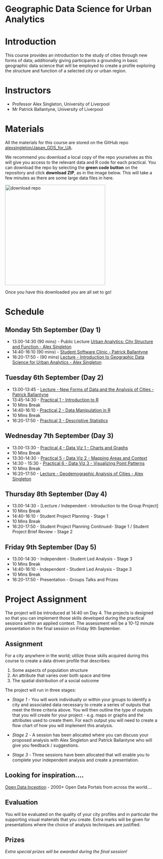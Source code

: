 # Geographic Data Science for Urban Analytics

# Introduction

This course provides an introduction to the study of cities through new forms of data; additionally giving participants a grounding in basic geographic data science that will be employed to create a profile exploring the structure and function of a selected city or urban region.

# Instructors

-   Professor Alex Singleton, University of Liverpool
-   Mr Patrick Ballantyne, University of Liverpool

# Materials

All the materials for this course are stored on the GitHub repo [alexsingleton/Japan_GDS_for_UA](https://github.com/alexsingleton/Japan_GDS_for_UA). 

We recommend you download a local copy of the repo yourselves as this will give you access to the relevant data and R code for each practical. You can download the repo by selecting the **green code button** on the repository and click **download ZIP**, as in the image below. This will take a few minutes as there are some large data files in here.

<img width="329" alt="download repo" src="https://user-images.githubusercontent.com/43341895/184627254-899b36b7-4e0c-41f0-aef3-963bc4cbe902.png">

Once you have this downloaded you are all set to go! 


# Schedule

## Monday 5th September (Day 1)

-   13.00-14:30 (90 mins) - Public Lecture [Urban Analytics: City Structure and Function - Alex Singleton](https://github.com/alexsingleton/Japan_GDS_for_UA/blob/main/Lectures/Urban_Analytics_City_Structure_and_Function.pptx)
-   14:40-16:10 (90 mins) - [Student Software Clinic - Patrick Ballantyne](https://github.com/alexsingleton/Japan_GDS_for_UA/blob/main/Lectures/Software_Preparation.pptx)
-   16:20-17:50 - (90 mins) [Lecture - Introduction to Geographic Data Science for Urban Analytics - Alex Singleton](https://github.com/alexsingleton/Japan_GDS_for_UA/blob/main/Lectures/GDS_UA.pptx)

## Tuesday 6th September (Day 2)

-   13.00-13:45 - [Lecture - New Forms of Data and the Analysis of Cities - Patrick Ballantyne](https://github.com/alexsingleton/Japan_GDS_for_UA/blob/main/Lectures/Urban_Analytics_New_Forms_of_Data.pptx)
-   13:45-14:30 - [Practical 1 - Introduction to R](https://github.com/alexsingleton/Japan_GDS_for_UA/tree/main/Practical%201%20-%20Introduction_to_R)
-   10 Mins Break
-   14:40-16:10 - [Practical 2 - Data Manipulation in R](https://github.com/alexsingleton/Japan_GDS_for_UA/tree/main/Practical%202%20-%20Data%20Manipulation_in_R)
-   10 Mins Break
-   16:20-17:50 - [Practical 3 - Descriptive Statistics](https://github.com/alexsingleton/Japan_GDS_for_UA/tree/main/Practical%203%20-%20Descriptive_statistics)

## Wednesday 7th September (Day 3)

-   13.00-13:30 - [Practical 4 - Data Viz 1 - Charts and Graphs](https://github.com/alexsingleton/Japan_GDS_for_UA/tree/main/Practical%204%20-%20Charts_and_Graphs)
-   10 Mins Break
-   13:30-14:30 - [Practical 5 - Data Viz 2 - Mapping Areas and Context](https://github.com/alexsingleton/Japan_GDS_for_UA/tree/main/Practical%205%20-%20Mapping_Areas_and_Context)
- 14:30 - 15:30 - [Practical 6 - Data Viz 3 - Visualizing Point Patterns](https://github.com/alexsingleton/Japan_GDS_for_UA/tree/main/Practical%206%20-%20Visualizing_Point_Pattern)
-   10 Mins Break
-   16:20-17:50 - [Lecture - Geodemographic Analysis of Cities - Alex Singleton](https://github.com/alexsingleton/Japan_GDS_for_UA/blob/main/Lectures/Geodemographic_Analysis_of_Cities.pptx)

## Thursday 8th September (Day 4)

-   13.00-14:30 - [Lecture / Independent - Introduction to the Group Project]
-   10 Mins Break
-   14:40-16:10 -  Student Project Planning - Stage 1
-   10 Mins Break
-   16:20-17:50 - Student Project Planning Continued- Stage 1 / Student Project Brief Review - Stage 2

## Friday 9th September (Day 5)

-   13.00-14:30 - Independent - Student Led Analysis - Stage 3
-   10 Mins Break
-   14:40-16:10 - Independent - Student Led Analysis - Stage 3
-   10 Mins Break
-   16:20-17:50 - Presentation - Groups Talks and Prizes

# Project Assignment

The project will be introduced at 14:40 on Day 4. The projects is designed so that you can implement those skills developed during the practical sessions within an applied context. The assessment will be a 10-12 minute presentation in the final session on Friday 9th September.

## Assignment

For a city anywhere in the world; utilize those skills acquired during this course to create a data driven profile that describes:

1.  Some aspects of population structure
2.  An attribute that varies over both space and time
3.  The spatial distribution of a social outcome

The project will run in three stages:

-   *Stage 1* - You will work individually or within your groups to identify a city and associated data necessary to create a series of outputs that meet the three criteria above. You will then outline the type of outputs that you will create for your project - e.g. maps or graphs and the attributes used to create them. For each output you will need to create a flow chart of how you will implement this analysis.

-   *Stage 2* - A session has been allocated where you can discuss your proposed analysis with Alex Singleton and Patrick Ballantyne who will give you feedback / suggestions.

-   *Stage 3* - Three sessions have been allocated that will enable you to complete your independent analysis and create a presentation.

## Looking for inspiration....

[Open Data Inception](https://opendatainception.io/) - 2000+ Open Data Portals from across the world....

## Evaluation

You will be evaluated on the quality of your city profiles and in particular the supporting visual materials that you create. Extra marks will be given for presentations where the choice of analysis techniques are justified.

## Prizes

*Extra special prizes will be awarded during the final session!*
